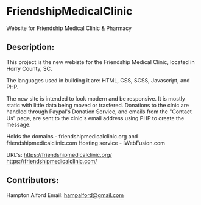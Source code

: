 # FriendshipMedicalClinic

Website for Friendship Medical Clinic & Pharmacy

## Description:

This project is the new webiste for the Friendship Medical Clinic, located in Horry County, SC.

The languages used in building it are: HTML, CSS, SCSS, Javascript, and PHP. 

The new site is intended to look modern and be responsive. It is mostly static with little data being moved or trasfered. Donations to the clnic are handled through Paypal's Donation Service, and emails from the "Contact Us" page, are sent to the clnic's email address using PHP to create the message.

Holds the domains - friendshipmedicalclinic.org and friendshipmedicalclinic.com
Hosting service - iWebFusion.com

URL's:
https://friendshipmedicalclinic.org/
https://friendshipmedicalclinic.com/

## Contributors:
Hampton Alford 
Email: hampalford@gmail.com

